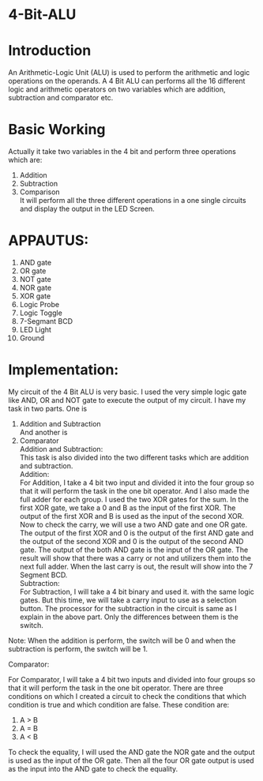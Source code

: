 # 4-Bit-ALU
# Introduction

An Arithmetic-Logic Unit (ALU) is used to perform the arithmetic and logic operations on the operands. A 4 Bit ALU can performs all the 16 different logic and arithmetic operators on two variables which are addition, subtraction and comparator etc. <br />

# Basic Working

Actually it take two variables in the 4 bit and perform three operations which are: <br />
1. Addition <br />
2. Subtraction <br />
3. Comparison <br />
It will perform all the three different operations in a one single circuits and display the output in the LED Screen. <br />

# APPAUTUS: 

1. AND gate <br />
2. OR gate <br />
3. NOT gate <br />
4. NOR gate <br />
5. XOR gate <br />
6. Logic Probe <br />
7. Logic Toggle <br />
8. 7-Segmant BCD  <br />
9. LED Light <br />
10. Ground <br />

# Implementation:
My circuit of the 4 Bit ALU is very basic. I used the very simple logic gate like AND, OR and NOT gate to execute the output of my circuit. I have my task in two parts. One is <br />
1.	Addition and Subtraction <br />
And another is <br />
2. 	Comparator <br />
Addition and Subtraction: <br />
This task is also divided into the two different tasks which are addition and subtraction. <br />
Addition: <br />
For Addition, I take a 4 bit two input and divided it into the four group so that it will perform the task in the one bit operator. And I also made the full adder for each group. I used the two XOR gates for the sum. In the first XOR gate, we take a 0 and B as the input of the first XOR. The output of the first XOR and B is used as the input of the second XOR. Now to check the carry, we will use a two AND gate and one OR gate. The output of the first XOR and 0 is the output of the first AND gate and the output of the second XOR and 0 is the output of the second AND gate. The output of the both AND gate is the input of the OR gate. The result will show that there was a carry or not and utilizers them into the next full adder.   When the last carry is out, the result will show into the 7 Segment BCD. <br />
Subtraction: <br />
For Subtraction, I will take a 4 bit binary and used it. with the same logic gates. But this time, we will take a carry input to use as a selection button. The processor for the subtraction in the circuit is same as I explain in the above part. Only the differences between them is the switch. <br />

Note: When the addition is perform, the switch will be 0 and when the subtraction is perform, the switch will be 1. <br />

Comparator: <br />

For Comparator, l will take a 4 bit two inputs and divided into four groups so that it will perform the task in the one bit operator. There are three conditions on which I created a circuit to check the conditions that which condition is true and which condition are false. These condition are: <br />
1. A > B <br />
2. A = B <br />
3. A < B <br />

To check the equality, I will used the AND gate the NOR gate and the output is used as the input of the OR gate. Then all the four OR gate output is used as the input into the AND gate to check the equality. <br />





